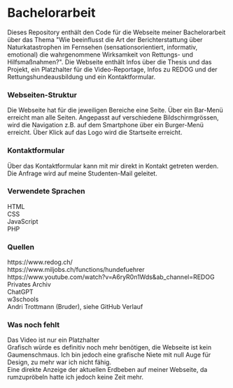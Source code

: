 # Bachelorarbeit

Dieses Repository enthält den Code für die Webseite meiner Bachelorarbeit über das Thema "Wie beeinflusst die Art der 
Berichterstattung über Naturkatastrophen im Fernsehen (sensationsorientiert, informativ, emotional) die wahrgenommene Wirksamkeit von 
Rettungs- und Hilfsmaßnahmen?". Die Webseite enthält Infos über die Thesis und das Projekt, ein Platzhalter für die Video-Reportage, Infos zu REDOG und der Rettungshundeausbildung und ein Kontaktformular.

<h3>Webseiten-Struktur</h3>
Die Webseite hat für die jeweiligen Bereiche eine Seite. Über ein Bar-Menü erreicht man alle Seiten. Angepasst auf verschiedene Bildschirmgrössen, wird die Navigation z.B. auf dem Smartphone über ein Burger-Menü erreicht. Über Klick auf das Logo wird die Startseite erreicht.

<h3>Kontaktformular</h3>
Über das Kontaktformular kann mit mir direkt in Kontakt getreten werden. Die Anfrage wird auf meine Studenten-Mail geleitet.

<h3>Verwendete Sprachen</h3>
HTML<br>
CSS<br>
JavaScript<br>
PHP

<h3>Quellen</h3>
https://www.redog.ch/<br>
https://www.miljobs.ch/functions/hundefuehrer<br>
https://www.youtube.com/watch?v=A6ryR0n1Wds&ab_channel=REDOG<br>
Privates Archiv<br>
ChatGPT<br>
w3schools<br>
Andri Trottmann (Bruder), siehe GitHub Verlauf

<h3>Was noch fehlt</h3>
Das Video ist nur ein Platzhalter<br>
Grafisch würde es definitiv noch mehr benötigen, die Webseite ist kein Gaumenschmaus. Ich bin jedoch eine grafische Niete mit null Auge für Design, zu mehr war ich nicht fähig.<br>
Eine direkte Anzeige der aktuellen Erdbeben auf meiner Webseite, da rumzupröbeln hatte ich jedoch keine Zeit mehr.
